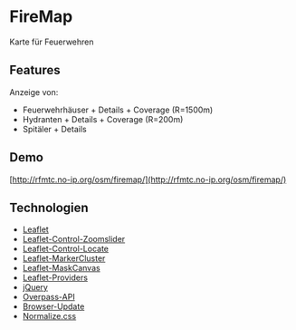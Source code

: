 ﻿# FireMap

Karte für Feuerwehren

## Features

Anzeige von:

* Feuerwehrhäuser + Details + Coverage (R=1500m)
* Hydranten + Details + Coverage (R=200m)
* Spitäler + Details

## Demo

[http://rfmtc.no-ip.org/osm/firemap/](http://rfmtc.no-ip.org/osm/firemap/)

## Technologien

* [Leaflet](http://leafletjs.com/)
* [Leaflet-Control-Zoomslider](https://github.com/kartena/Leaflet.zoomslider)
* [Leaflet-Control-Locate](https://github.com/domoritz/leaflet-locatecontrol)
* [Leaflet-MarkerCluster](https://github.com/danzel/Leaflet.markercluster)
* [Leaflet-MaskCanvas](https://github.com/domoritz/leaflet-maskcanvas)
* [Leaflet-Providers](https://github.com/seelmann/leaflet-providers)
* [jQuery](http://jquery.com/)
* [Overpass-API](https://wiki.openstreetmap.org/wiki/Overpass_API)
* [Browser-Update](http://www.browser-update.org/)
* [Normalize.css](http://necolas.github.com/normalize.css/)